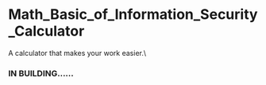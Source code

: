 # Math_Basic_of_Information_Security_Calculator
A calculator that makes your work easier.\
### IN BUILDING......
